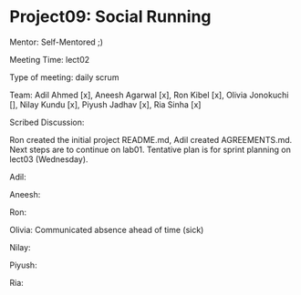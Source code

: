 # Project09: Social Running

Mentor: Self-Mentored ;)

Meeting Time: lect02

Type of meeting: daily scrum

Team: Adil Ahmed [x], Aneesh Agarwal [x], Ron Kibel [x], Olivia Jonokuchi [], Nilay Kundu [x], Piyush Jadhav [x], Ria Sinha [x]

Scribed Discussion:

Ron created the initial project README.md, Adil created AGREEMENTS.md. Next steps are to continue on lab01. Tentative plan is for sprint planning on lect03 (Wednesday).

Adil:

Aneesh:

Ron:

Olivia: Communicated absence ahead of time (sick)

Nilay:

Piyush:

Ria:
